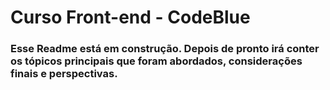 # Curso Front-end - CodeBlue
### Esse Readme está em construção. Depois de pronto irá conter os tópicos principais que foram abordados, considerações finais e perspectivas.